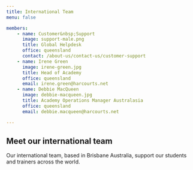 ```yaml
---
title: International Team
menu: false

members:
    - name: Customer&nbsp;Support
      image: support-male.png
      title: Global Helpdesk
      office: queensland
      contact: /about-us/contact-us/customer-support
    - name: Irene Green
      image: irene-green.jpg
      title: Head of Academy
      office: queensland
      email: irene.green@harcourts.net
    - name: Debbie MacQueen
      image: debbie-macqueen.jpg
      title: Academy Operations Manager Australasia
      office: queensland
      email: debbie.macqueen@harcourts.net

---
```

## Meet our international team

Our international team, based in Brisbane Australia, support our students and trainers across the world.
